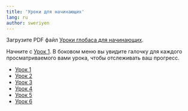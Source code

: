 ```yaml
---
title: 'Уроки для начинающих'
lang: ru
author: sweriyen
---
```


Загрузите PDF файл [Уроки глобаса для начинающих](https://xwexi.globasa.net/eng/darsu/ENG_Darsulari%20tas%20Xoruyen_Mesi%2008%202024.pdf).

Начните с [Урок&nbsp;1](./02.darsu.01.default.rus.md). В боковом меню вы увидите галочку для каждого просматриваемого вами урока, чтобы отслеживать ваш прогресс.

* [Урок 1](./02.darsu.01.default.rus.md)
* [Урок 2](./02.darsu.02.default.rus.md)
* [Урок 3](./02.darsu.03.default.rus.md)
* [Урок 4](./02.darsu.04.default.rus.md)
* [Урок 5](./02.darsu.05.default.rus.md)
* [Урок 6](./02.darsu.06.default.rus.md)
